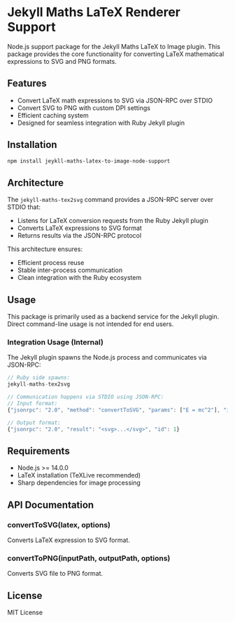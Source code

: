 # Jekyll Maths LaTeX Renderer Support

Node.js support package for the Jekyll Maths LaTeX to Image plugin. This package provides the core functionality for converting LaTeX mathematical expressions to SVG and PNG formats.

## Features

- Convert LaTeX math expressions to SVG via JSON-RPC over STDIO
- Convert SVG to PNG with custom DPI settings
- Efficient caching system
- Designed for seamless integration with Ruby Jekyll plugin

## Installation

```bash
npm install jeykll-maths-latex-to-image-node-support
```

## Architecture

The `jekyll-maths-tex2svg` command provides a JSON-RPC server over STDIO that:
- Listens for LaTeX conversion requests from the Ruby Jekyll plugin
- Converts LaTeX expressions to SVG format
- Returns results via the JSON-RPC protocol

This architecture ensures:
- Efficient process reuse
- Stable inter-process communication
- Clean integration with the Ruby ecosystem

## Usage

This package is primarily used as a backend service for the Jekyll plugin. Direct command-line usage is not intended for end users.

### Integration Usage (Internal)

The Jekyll plugin spawns the Node.js process and communicates via JSON-RPC: 

```javascript
// Ruby side spawns:
jekyll-maths-tex2svg

// Communication happens via STDIO using JSON-RPC:
// Input format:
{"jsonrpc": "2.0", "method": "convertToSVG", "params": ["E = mc^2"], "id": 1}

// Output format:
{"jsonrpc": "2.0", "result": "<svg>...</svg>", "id": 1}
```

## Requirements

- Node.js >= 14.0.0
- LaTeX installation (TeXLive recommended)
- Sharp dependencies for image processing

## API Documentation

### convertToSVG(latex, options)
Converts LaTeX expression to SVG format.

### convertToPNG(inputPath, outputPath, options)
Converts SVG file to PNG format.

## License

MIT License

